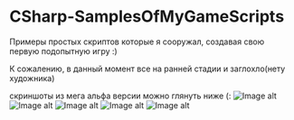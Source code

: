 # CSharp-SamplesOfMyGameScripts
Примеры простых скриптов которые я сооружал, создавая свою первую подопытную игру :) 

К сожалению, в данный момент все на ранней стадии и заглохло(нету художника)

скриншоты из мега альфа версии можно глянуть ниже (:
![Image alt](https://github.com/Climood/CSharp-SamplesOfMyGameScripts/raw/master/3.jpg)
![Image alt](https://github.com/Climood/CSharp-SamplesOfMyGameScripts/raw/master/2.jpg)
![Image alt](https://github.com/Climood/CSharp-SamplesOfMyGameScripts/raw/master/1.jpg)
![Image alt](https://github.com/Climood/CSharp-SamplesOfMyGameScripts/raw/master/gameUnity1.png)
![Image alt](https://github.com/Climood/CSharp-SamplesOfMyGameScripts/raw/master/gameUnity2.png)
